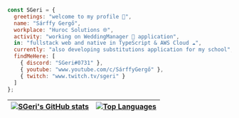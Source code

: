 ```js

const SGeri = {
  greetings: "welcome to my profile 👋",
  name: "Sárffy Gergő",
  workplace: "Huroc Solutions 🌐",
  activity: "working on WeddingManager 💞 application",
  in: "fullstack web and native in TypeScript & AWS Cloud ☁️",
  currently: "also developing substitutions application for my school",
  findMeHere: [
    { discord: "SGeri#0731" },
    { youtube: "www.youtube.com/c/SárffyGergő" },
    { twitch: "www.twitch.tv/sgeri" }
  ]
};

```

| <a href="https://github.com/sgeri"><img align="center" src="https://github-readme-stats.vercel.app/api?username=sgeri&count_private=true&hide=contribs,prs,issues&show_icons=true&theme=radical" alt="SGeri's GitHub stats" /></a> | <a href="https://github.com/sgeri"><img align="center" src="https://github-readme-stats.vercel.app/api/top-langs/?username=sgeri&theme=radical&layout=compact" alt="Top Languages"/></a> |
| ------------- | ------------- |
